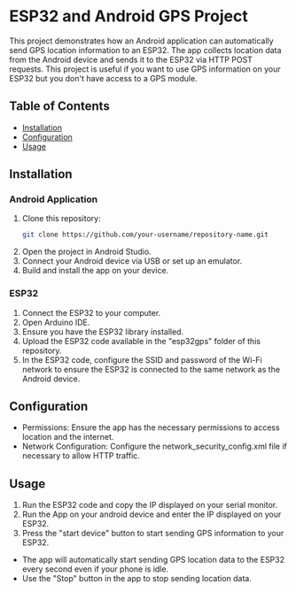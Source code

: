 # ESP32 and Android GPS Project

This project demonstrates how an Android application can automatically send GPS location information to an ESP32. The app collects location data from the Android device and sends it to the ESP32 via HTTP POST requests. This project is useful if you want to use GPS information on your ESP32 but you don't have access to a GPS module.

## Table of Contents

- [Installation](#installation)
- [Configuration](#configuration)
- [Usage](#usage)

## Installation

### Android Application

1. Clone this repository:
   ```sh
   git clone https://github.com/your-username/repository-name.git
2. Open the project in Android Studio.
3. Connect your Android device via USB or set up an emulator.
4. Build and install the app on your device.

### ESP32

1. Connect the ESP32 to your computer.
2. Open Arduino IDE.
3. Ensure you have the ESP32 library installed.
4. Upload the ESP32 code available in the "esp32gps" folder of this repository.
5. In the ESP32 code, configure the SSID and password of the Wi-Fi network to ensure the ESP32 is connected to the same network as the Android device.

## Configuration

- Permissions: Ensure the app has the necessary permissions to access location and the internet.
- Network Configuration: Configure the network_security_config.xml file if necessary to allow HTTP traffic.

## Usage

1. Run the ESP32 code and copy the IP displayed on your serial monitor.
2. Run the App on your android device and enter the IP displayed on your ESP32.
3. Press the "start device" button to start sending GPS information to your ESP32.
- The app will automatically start sending GPS location data to the ESP32 every second even if your phone is idle.
- Use the "Stop" button in the app to stop sending location data.
